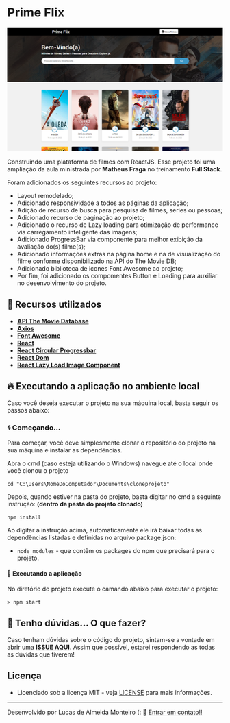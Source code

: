 # Prime Flix

![Preview](https://github.com/lucasdealmeidadev/primeflix/blob/main/primeflix.png?raw=true)

Construindo uma plataforma de filmes com ReactJS. Esse projeto foi uma ampliação da aula ministrada por **Matheus Fraga** no treinamento **Full Stack**.

Foram adicionados os seguintes recursos ao projeto:

- Layout remodelado;
- Adicionado responsividade a todos as páginas da aplicação;
- Adição de recurso de busca para pesquisa de filmes, series ou pessoas;
- Adicionado recurso de paginação ao projeto;
- Adicionado o recurso de Lazy loading para otimização de performance via carregamento inteligente das imagens;
- Adicionado ProgressBar via componente para melhor exibição da avaliação do(s) filme(s);
- Adicionado informações extras na página home e na de visualização do filme conforme disponibilizado na API do The Movie DB;
- Adicionado biblioteca de icones Font Awesome ao projeto;
- Por fim, foi adicionado os compomentes Button e Loading para auxiliar no desenvolvimento do projeto.

## 🚀 Recursos utilizados

* **[API The Movie Database](https://developers.themoviedb.org/3/getting-started)**
* **[Axios](https://www.npmjs.com/package/axios)**
* **[Font Awesome](https://fontawesome.com/v5/docs/web/use-with/react)**
* **[React](https://pt-br.reactjs.org/)**
* **[React Circular Progressbar](https://www.npmjs.com/package/react-circular-progressbar)**
* **[React Dom](https://www.npmjs.com/package/react-dom)**
* **[React Lazy Load Image Component](https://www.npmjs.com/package/react-lazy-load-image-component)**

## 🔥 Executando a aplicação no ambiente local

Caso você deseja executar o projeto na sua máquina local, basta seguir os passos abaixo:

### 🌀 Começando... 

Para começar, você deve simplesmente clonar o repositório do projeto na sua máquina e instalar as dependências.

Abra o cmd (caso esteja utilizando o Windows) navegue até o local onde você clonou o projeto

```
cd "C:\Users\NomeDoComputador\Documents\cloneprojeto"
```

Depois, quando estiver na pasta do projeto, basta digitar no cmd a seguinte instrução: **(dentro da pasta do projeto clonado)**

```
npm install
```

Ao digitar a instrução acima, automaticamente ele irá baixar todas as dependências listadas e definidas no arquivo package.json:

* `node_modules` - que contêm os packages do npm que precisará para o projeto.

#### 💨 Executando a aplicação 

No diretório do projeto execute o camando abaixo para executar o projeto:

```
> npm start
```

## 🚩 Tenho dúvidas... O que fazer? 

Caso tenham dúvidas sobre o código do projeto, sintam-se a vontade em abrir uma **[ISSUE AQUI](https://github.com/lucasdealmeidadev/primeflix/issues)**. Assim que possível, estarei respondendo as todas as dúvidas que tiverem!

## Licença

* Licenciado sob a licença MIT - veja [LICENSE](https://github.com/lucasdealmeidadev/primeflix/blob/main/LICENCE) para mais informações.

----------

Desenvolvido por Lucas de Almeida Monteiro (:  👋  [ Entrar em contato!!](https://www.linkedin.com/in/lucas-de-almeida-monteiro)
